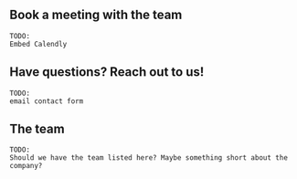 ## Book a meeting with the team

	TODO:
	Embed Calendly

## Have questions? Reach out to us!

	TODO:
	email contact form

## The team

	TODO:
	Should we have the team listed here? Maybe something short about the company?


